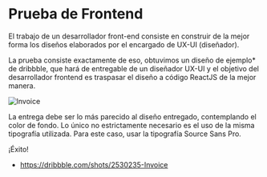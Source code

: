 # Prueba de Frontend

El trabajo de un desarrollador front-end consiste en construir de la mejor forma los diseños elaborados por el encargado de UX-UI (diseñador).

La prueba consiste exactamente de eso, obtuvimos un diseño de ejemplo* de dribbble, que hará de entregable de un diseñador UX-UI y el objetivo del desarrollador frontend es traspasar el diseño a código ReactJS de la mejor manera.

![Invoice](https://cdn.dribbble.com/users/108183/screenshots/2530235/invoice-clean.png)

La entrega debe ser lo más parecido al diseño entregado, contemplando el color de fondo. Lo único no estrictamente necesario es el uso de la misma tipografía utilizada. Para este caso, usar la tipografía Source Sans Pro.

¡Éxito!


* https://dribbble.com/shots/2530235-Invoice

